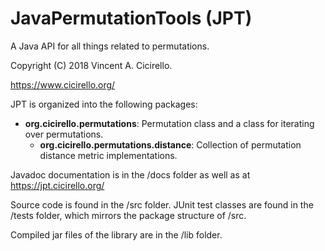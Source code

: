 # JavaPermutationTools (JPT)
A Java API for all things related to permutations.  

Copyright (C) 2018 Vincent A. Cicirello.

https://www.cicirello.org/

JPT is organized into the following packages:
* __org.cicirello.permutations__: Permutation class and a class for iterating over permutations.
    + __org.cicirello.permutations.distance__: Collection of permutation distance metric implementations.

Javadoc documentation is in the /docs folder as well as at https://jpt.cicirello.org/

Source code is found in the /src folder.  JUnit test classes are found in the /tests folder, which
mirrors the package structure of /src.

Compiled jar files of the library are in the /lib folder.


